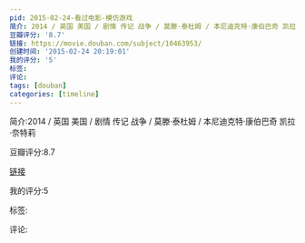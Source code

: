 ```yaml
---
pid: 2015-02-24-看过电影-模仿游戏
简介: 2014 / 英国 美国 / 剧情 传记 战争 / 莫滕·泰杜姆 / 本尼迪克特·康伯巴奇 凯拉·奈特莉
豆瓣评分: '8.7'
链接: https://movie.douban.com/subject/10463953/
创建时间: '2015-02-24 20:19:01'
我的评分: '5'
标签:
评论:
tags: [douban]
categories: [timeline]
---
```

简介:2014 / 英国 美国 / 剧情 传记 战争 / 莫滕·泰杜姆 / 本尼迪克特·康伯巴奇 凯拉·奈特莉

豆瓣评分:8.7

[链接](https://movie.douban.com/subject/10463953/)

我的评分:5

标签:

评论:

